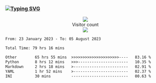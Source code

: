 ### <a href="https://git.io/typing-svg"><img src="https://readme-typing-svg.herokuapp.com?font=Fira+Code&pause=1000&width=435&lines=+Hi+%F0%9F%91%8B+There+is+Chenghow" alt="Typing SVG" /></a>
<p align="center"> 
  <img src="https://github-readme-stats.vercel.app/api?username=chenghow&show_icons=true"><br>
  Visitor count<br>
  <img src="https://profile-counter.glitch.me/chenghow/count.svg">
</p>

<!--START_SECTION:waka-->

```txt
From: 23 January 2023 - To: 05 August 2023

Total Time: 79 hrs 16 mins

Other        65 hrs 55 mins  >>>>>>>>>>>>>>>>>>>>>----   83.16 %
Python       8 hrs 12 mins   >>>----------------------   10.35 %
Markdown     2 hrs 18 mins   >------------------------   02.91 %
YAML         1 hr 52 mins    >------------------------   02.37 %
INI          30 mins         -------------------------   00.63 %
```

<!--END_SECTION:waka-->
